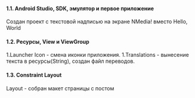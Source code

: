 #### 1.1. Android Studio, SDK, эмулятор и первое приложение
Создан проект  с текстовой надписью на экране NMedia! вместо Hello, World

#### 1.2. Ресурсы, View и ViewGroup
1.Launcher Icon - смена иконки приложения.
1.Translations - вынесение текста в ресурсы(String), создан файл переводов.

#### 1.3. Constraint Layout
Layout - собран макет страницы с постом
